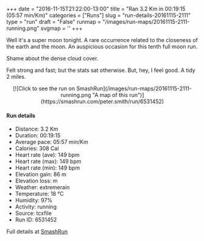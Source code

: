 +++
date = "2016-11-15T21:22:00-13:00"
title = "Ran 3.2 Km in 00:19:15 (05:57 min/Km)"
categories = ["Runs"]
slug = "run-details-20161115-2111"
type = "run"
draft = "False"
runmap = "/images/run-maps/20161115-2111-running.png"
svgmap = '<polyline points="6 45, 4 49, 2 50, 1 52, 0 56, 0 57, 6 58, 9 59, 16 61, 18 61, 21 64, 24 65, 31 66, 34 66, 39 68, 42 68, 44 69, 47 70, 53 71, 67 73, 72 75, 75 77, 78 76, 88 78, 95 79, 100 65, 100 63, 96 52, 96 49, 94 47, 94 44, 79 37, 77 37, 76 38, 73 36, 69 36, 65 34, 62 32, 49 24, 43 21, 40 22, 37 25, 34 26, 32 27, 22 45, 21 47, 19 57, 18 59, 16 60, 12 60, 2 58">'
+++

Well it's a super moon tonight. A rare occurrence related to the closeness of the earth and the moon. An auspicious occasion  for this tenth full moon run. 

Shame about the dense cloud cover. 

Felt strong and fast; but the stats sat otherwise. But, hey, I feel good. A tidy 2 miles. 

<!--more-->

<center>
[![Click to see the run on SmashRun](/images/run-maps/20161115-2111-running.png "A map of this run")](https://smashrun.com/peter.smith/run/6531452)
</center>

#### Run details

* Distance: 3.2 Km
* Duration: 00:19:15
* Average pace: 05:57 min/Km
* Calories: 308 Cal
* Heart rate (ave): 149 bpm
* Heart rate (max): 149 bpm
* Heart rate (min): 149 bpm
* Elevation gain: 86 m
* Elevation loss:  m
* Weather: extremerain
* Temperature: 18 &deg;C
* Humidity: 97%
* Activity: running
* Source: tcxfile
* Run ID: 6531452

Full details at [SmashRun](https://smashrun.com/peter.smith/run/6531452)